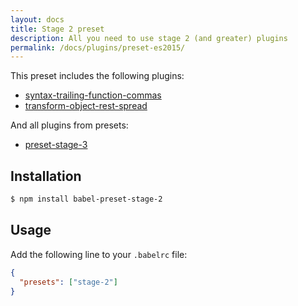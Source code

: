 ```yaml
---
layout: docs
title: Stage 2 preset
description: All you need to use stage 2 (and greater) plugins
permalink: /docs/plugins/preset-es2015/
---
```


This preset includes the following plugins:

- [syntax-trailing-function-commas](/docs/plugins/syntax-trailing-function-commas)
- [transform-object-rest-spread](/docs/plugins/transform-object-rest-spread)

And all plugins from presets:

- [preset-stage-3](/docs/plugins/preset-stage-3)

## Installation

```sh
$ npm install babel-preset-stage-2
```

## Usage

Add the following line to your `.babelrc` file:

```json
{
  "presets": ["stage-2"]
}
```
